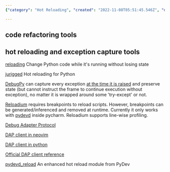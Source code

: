 ```yaml
---
{"category": "Hot Reloading", "created": "2022-11-08T05:51:45.546Z", "date": "2022-11-08 05:51:45", "description": "This article discusses Hot Reloading and Exception Capture tools like reloading, jurigged, DebugPy, and Reloadium that assist Python developers in efficiently refactoring code by allowing them to quickly modify and test changes without requiring a program restart.", "modified": "2022-11-08T06:15:18.648Z", "tags": ["Hot Reloading", "Exception Capture", "Python Code Refactoring", "Reloading", "jurigged", "DebugPy", "Reloadium"], "title": "Hot Reloading, Exception Capture"}

---
```


## code refactoring tools

## hot reloading and exception capture tools

[reloading](https://github.com/julvo/reloading) Change Python code while it's running without losing state

[jurigged](https://github.com/breuleux/jurigged) Hot reloading for Python

[DebugPy](https://github.com/microsoft/debugpy) can capture every exception [at the time it is raised](https://github.com/microsoft/debugpy/blob/8157273a28b5d4d1ea49fe90eb51f9f1c19b80dc/src/debugpy/_vendored/pydevd/_pydevd_bundle/pydevd_frame.py) and preserve state (but cannot instruct the frame to continue execution without exception), no matter it is wrapped around some 'try-except' or not.

[Reloadium](https://github.com/reloadware/reloadium) requires breakpoints to reload scripts. However, breakpoints can be generated/inferenced and removed at runtime. Currently it only works with [pydevd](https://github.com/fabioz/PyDev.Debugger) inside pycharm. Reloadium supports line-wise profiling.

[Debug Adapter Protocol](https://microsoft.github.io/debug-adapter-protocol/specification)

[DAP client in neovim](https://github.com/mfussenegger/nvim-dap)

[DAP client in python](https://github.com/abhilashgupta/DAP-client/blob/master/Client_class.ipynb)

[Official DAP client reference](https://github.com/microsoft/debugpy/wiki/DAP-Client-reference)

[pydevd_reload](https://github.com/fyrestone/pydevd_reload) An enhanced hot reload module from PyDev
